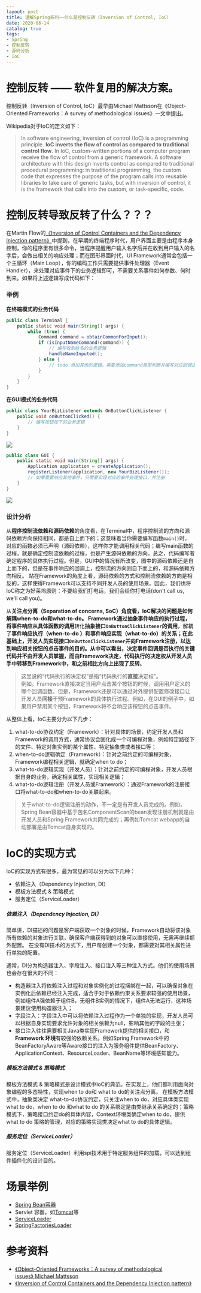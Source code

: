 ```yaml
---
layout: post
title: 理解Spring系列——什么是控制反转（Inversion of Control, IoC）
date: 2020-06-14
catalog: true
tags: 
- Spring
- 控制反转
- 源码分析
- IoC
---
```

# 控制反转 —— 软件复用的解决方案。
控制反转（Inversion of Control, IoC）最早由Michael Mattsson在《Object-Oriented Frameworks：A survey of methodological issues》一文中提出。


Wikipedia对于IoC的定义如下：
> In software engineering, inversion of control (IoC) is a programming principle. **IoC inverts the flow of control as compared to traditional control flow**. In IoC, custom-written portions of a computer program receive the flow of control from a generic framework. A software architecture with this design inverts control as compared to traditional procedural programming: in traditional programming, the custom code that expresses the purpose of the program calls into reusable libraries to take care of generic tasks, but with inversion of control, it is the framework that calls into the custom, or task-specific, code.


# 控制反转导致反转了什么？？？


在Martin Flow的[《Inversion of Control Containers and the Dependency Injection pattern》](https://martinfowler.com/articles/injection.html#InversionOfControl)中提到，在早期的终端程序时代，用户界面主要是由程序本身控制，你的程序里有很多命令，当程序提醒用户输入名字后并在收到用户输入的名字后，会做出相关的响应处理；而在图形界面时代，UI Framework通常会包括一个主循环（Main Loop），你的编码工作只需要提供事件处理器（Event Handler），来处理对应事件下的业务逻辑即可，不需要关系事件如何参数、何时到来。如果将上述逻辑写成代码如下：

### 举例

**在终端模式的业务代码**
```java
public class Terminal {
    public static void main(String[] args) {
        while (true) {
            Command command = obtainCommonForInput();
            if (isInputNameCommand(command)) {
                // 编写收到姓名的业务逻辑
                handleNameInputed();
            } else {
                // todo 添加其他的逻辑，需要添加command类型判断并编写对应回调逻辑
            }
        }
    }
}
```

**在GUI模式的业务代码**
```java
public class YourBizListener extends OnButtonClickListener {
    public void onButtonClicked() {
        // 编写按钮按下的业务逻辑
    }
}
```
![](/imgs/the-program-dependency-for-terminal.png)

```java
public class GUI {
    public static void main(String[] args) {
        Application application = createApplication();
        registerListener(application, new YourBizListener());
        // 如果需要响应其他事件，只需要实现对应的事件处理接口，并注册
    }
}
```
![](/imgs/the-program-dependency-for-GUI.png)

### 设计分析


从**程序控制流依赖和源码依赖**的角度看，在Terminal中，程序控制流的方向和源码依赖方向保持相同，都是自上而下的；这意味着当你需要编写函数`main()`时，对应的函数必须已声明（源码依赖），这样你才能调用相关代码；编写main函数的过程，就是确定控制流依赖的过程，也是产生源码依赖的方向。总之，代码编写者确定程序的具体执行过程。但是，GUI中的情况有所改变，图中的源码依赖还是自上而下的，但是在事件响应的回调上，控制流的方向则自下而上的，和源码依赖方向相反。
站在Framework的角度上看，源码依赖的方式和控制流依赖的方向是相反的，这样使得Framework可以支持不同开发人员的使用场景。因此，我们也将IoC称之为好莱坞原则：不要给我们打电话，我们会给你打电话(don't call us, we'll call you)。

从**关注点分离（Separation of concerns, SoC）**角度看，IoC解决的问题是如何解耦when-to-do和what-to-do。
Framework通过抽象事件响应的执行过程，将事件响应从**具体函数的调用**转化**抽象接口`OnButtonClickListener`的调用**，解耦了**事件响应执行（when-to-do ）**和**事件响应实现（what-to-do）**的关系；在此基础上，开发人员实现接口`OnButtonClickListener`并向Framework注册，以达到响应相关按钮的点击事件的目的。从中可以看出，决定事件回调是否执行的关键代码并不由开发人员掌握，而由Framework决定，代码执行的决定权从开发人员手中转移到Framework中，和之前相比方向上出现了**反转**。

> 这里说的“代码执行的决定权”是指“代码执行的**直接**决定权”。<br/>
例如，Framework直接决定当用户点击某个按钮的时候，调用用户定义的哪个回调函数。但是，Framework还是可以通过对外提供配置修改接口让开发人员**间接**干预Framework的具体执行过程。例如，在GUI的例子中，如果用户禁用某个按钮，Framework将不会响应该按钮的点击事件。<br/>


从整体上看，IoC主要分为以下几步：

1. what-to-do协议约定（Framework）：针对具体的场景，约定开发人员和Framework的调用方式，通常协议会固化成一个可编程对象，例如特定路径下的文件、特定对象实例的某个属性、特定抽象类或者接口等；
2. when-to-do逻辑确定（Framework）：针对之前约定的可编程对象，Framework编程相关逻辑，就确定when to do；
3. what-to-do逻辑实现（开发人员）：针对之前约定的可编程对象，开发人员根据自身的业务，确定相关属性，实现相关逻辑；
4. what-to-do逻辑注册（开发人员或Framework）：通过Framework的注册接口将what-to-do和when-to-do关联起来。

> 关于what-to-do逻辑注册的动作，不一定是有开发人员完成的。例如，Spring Bean容器中基于包名ComponentScan的bean发现注册机制就是由开发人员和Spring Framework共同完成的；再例如Tomcat webapp的自动部署是由Tomcat自身实现的。



# IoC的实现方式
IoC的实现方式有很多，最为常见的可以分为以下几种：
- 依赖注入（Dependency Injection, DI）
- 模板方法模式 & 策略模式
- 服务定位（ServiceLoader）

##### 依赖注入（Dependency Injection, DI）

简单讲，DI描述的问题是客户端获取一个对象的时候，Framework自动将该对象所有依赖的对象进行关联，确保客户端获得到的对象可以直接使用，无需再继续额外配置。
在没有DI技术的方式下，用户每创建一个对象，都需要对其相关属性进行单独的配置。

通常，DI分为构造器注入、字段注入、接口注入等三种注入方式。他们的使用场景也会存在很大的不同：
- 构造器注入将依赖注入过程和对象实例化的过程捆绑在一起，可以确保对象在实例化后依赖已经注入完成，适合于对于依赖约束关系要求较强的使用场景，例如组件A强依赖于组件B，无组件B实例的情况下，组件A无法运行，这种场景建议使用构造器注入；
- 字段注入：字段注入中可以将依赖注入过程作为一个单独的实现，开发人员可以根据自身实现要求允许对象的相关依赖为null，影响其他的字段的主张；
- 接口注入往往需要相关Java类实现Framework提供的相关接口，和**Framework 环境**有较强的依赖关系。例如Spring Framework中的BeanFactoryAware等Aware接口的注入为服务组件提供BeanFactory、ApplicationContext、ResourceLoader、BeanName等环境感知能力。

##### 模板方法模式 & 策略模式
模板方法模式 & 策略模式是设计模式中IoC的典范。在实现上，他们都利用面向对象编程的多态特性，实现when to do和 what to do的关注点分离。
在模板方法模式中，抽象类决定 what-to-do协议约定，只关注when to do，对应具体类实现what to do，when to do 和what to do 的关系绑定是由类继承关系确定的；策略模式下，策略接口约定do的具体内容，Context环境类确定when to do，提供what to do 策略的管理，对应的策略实现类决定what to do的具体逻辑。

##### 服务定位（ServiceLoader）

服务定位（ServiceLoader）利用spi技术用于特定服务组件的加载，可以达到组件插件化的设计目的。

# 场景举例

- [Spring Bean容器](https://docs.spring.io/spring/docs/5.2.6.RELEASE/spring-framework-reference/core.html#beans)
- Servlet 容器，如[Tomcat](http://tomcat.apache.org/)等
- [ServiceLoader](https://docs.oracle.com/javase/8/docs/api/java/util/ServiceLoader.html)
- [SpringFactoriesLoader](https://docs.spring.io/spring-framework/docs/5.2.6.RELEASE/javadoc-api/org/springframework/core/io/support/SpringFactoriesLoader.html)

# 参考资料

- [《Object-Oriented Frameworks：A survey of methodological issues》,Michael Mattsson](https://www.semanticscholar.org/paper/Object-Oriented-Frameworks-%3A-A-Survey-of-Issues-Mattsson/4492b8c6fdcbe2c5b1c24ab744b3ff12c30cc492)
- [《Inversion of Control Containers and the Dependency Injection pattern》](https://martinfowler.com/articles/injection.html#InversionOfControl)
